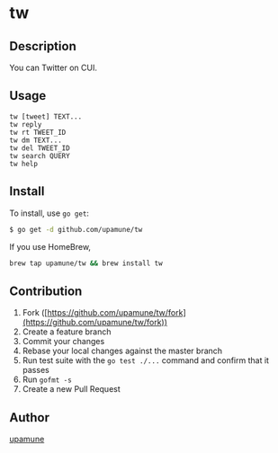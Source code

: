 # tw

## Description

You can Twitter on CUI.

## Usage

```
tw [tweet] TEXT...
tw reply
tw rt TWEET_ID
tw dm TEXT...
tw del TWEET_ID
tw search QUERY
tw help
```

## Install

To install, use `go get`:

```bash
$ go get -d github.com/upamune/tw
```

If you use HomeBrew,

```bash
brew tap upamune/tw && brew install tw
```


## Contribution

1. Fork ([https://github.com/upamune/tw/fork](https://github.com/upamune/tw/fork))
1. Create a feature branch
1. Commit your changes
1. Rebase your local changes against the master branch
1. Run test suite with the `go test ./...` command and confirm that it passes
1. Run `gofmt -s`
1. Create a new Pull Request

## Author

[upamune](https://github.com/upamune)
